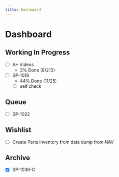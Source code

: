 ```yaml
---
title: Dashboard
---
```

# Dashboard

## Working In Progress

- [ ] A+ Videos
    -   3% Done (8/210)
- [ ] SP-1018
    - 44% Done (11/25)
    - [ ] self check

## Queue

- [ ] SP-1022

## Wishlist

- [ ] Create Parts inventory from data dump from NAV

## Archive

- [X] SP-1030-C
